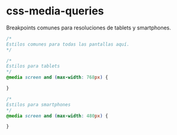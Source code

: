 # css-media-queries
Breakpoints comunes para resoluciones de tablets y smartphones.


```css
/*
Estilos comunes para todas las pantallas aquí.
*/

/*
Estilos para tablets
*/
@media screen and (max-width: 768px) {

}

/*
Estilos para smartphones
*/
@media screen and (max-width: 480px) {

}
```
